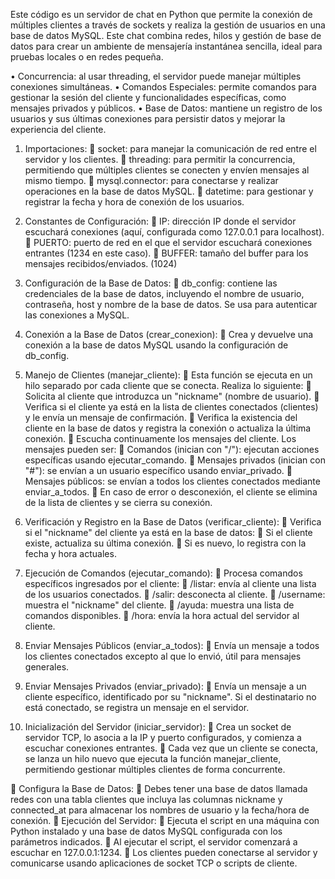 Este código es un servidor de chat en Python que permite la conexión de múltiples clientes a través de sockets y realiza la gestión de usuarios en una base de datos MySQL. Este chat combina redes, hilos y gestión de base de datos para crear un ambiente de mensajería instantánea sencilla, ideal para pruebas locales o en redes pequeña. 

•	Concurrencia: al usar threading, el servidor puede manejar múltiples conexiones simultáneas.
•	Comandos Especiales: permite comandos para gestionar la sesión del cliente y funcionalidades específicas, como mensajes privados y públicos.
•	Base de Datos: mantiene un registro de los usuarios y sus últimas conexiones para persistir datos y mejorar la experiencia del cliente.


1.	Importaciones:
	socket: para manejar la comunicación de red entre el servidor y los clientes.
	threading: para permitir la concurrencia, permitiendo que múltiples clientes se conecten y envíen mensajes al mismo tiempo.
	mysql.connector: para conectarse y realizar operaciones en la base de datos MySQL.
	datetime: para gestionar y registrar la fecha y hora de conexión de los usuarios.
2.	Constantes de Configuración:
	IP: dirección IP donde el servidor escuchará conexiones (aquí, configurada como 127.0.0.1 para localhost).
	PUERTO: puerto de red en el que el servidor escuchará conexiones entrantes (1234 en este caso).
	BUFFER: tamaño del buffer para los mensajes recibidos/enviados. (1024)
3.	Configuración de la Base de Datos:
	db_config: contiene las credenciales de la base de datos, incluyendo el nombre de usuario, contraseña, host y nombre de la base de datos. Se usa para autenticar las conexiones a MySQL.

1.	Conexión a la Base de Datos (crear_conexion):
	Crea y devuelve una conexión a la base de datos MySQL usando la configuración de db_config.
2.	Manejo de Clientes (manejar_cliente):
	Esta función se ejecuta en un hilo separado por cada cliente que se conecta. Realiza lo siguiente:
	Solicita al cliente que introduzca un "nickname" (nombre de usuario).
	Verifica si el cliente ya está en la lista de clientes conectados (clientes) y le envía un mensaje de confirmación.
	Verifica la existencia del cliente en la base de datos y registra la conexión o actualiza la última conexión.
	Escucha continuamente los mensajes del cliente. Los mensajes pueden ser:
	Comandos (inician con "/"): ejecutan acciones específicas usando ejecutar_comando.
	Mensajes privados (inician con "#"): se envían a un usuario específico usando enviar_privado.
	Mensajes públicos: se envían a todos los clientes conectados mediante enviar_a_todos.
	En caso de error o desconexión, el cliente se elimina de la lista de clientes y se cierra su conexión.
3.	Verificación y Registro en la Base de Datos (verificar_cliente):
	Verifica si el "nickname" del cliente ya está en la base de datos:
	Si el cliente existe, actualiza su última conexión.
	Si es nuevo, lo registra con la fecha y hora actuales.
4.	Ejecución de Comandos (ejecutar_comando):
	Procesa comandos específicos ingresados por el cliente:
	/listar: envía al cliente una lista de los usuarios conectados.
	/salir: desconecta al cliente.
	/username: muestra el "nickname" del cliente.
	/ayuda: muestra una lista de comandos disponibles.
	/hora: envía la hora actual del servidor al cliente.
5.	Enviar Mensajes Públicos (enviar_a_todos):
	Envía un mensaje a todos los clientes conectados excepto al que lo envió, útil para mensajes generales.
6.	Enviar Mensajes Privados (enviar_privado):
	Envía un mensaje a un cliente específico, identificado por su "nickname". Si el destinatario no está conectado, se registra un mensaje en el servidor.
7.	Inicialización del Servidor (iniciar_servidor):
	Crea un socket de servidor TCP, lo asocia a la IP y puerto configurados, y comienza a escuchar conexiones entrantes.
	Cada vez que un cliente se conecta, se lanza un hilo nuevo que ejecuta la función manejar_cliente, permitiendo gestionar múltiples clientes de forma concurrente.

	Configura la Base de Datos:
	Debes tener una base de datos llamada redes con una tabla clientes que incluya las columnas nickname y connected_at para almacenar los nombres de usuario y la fecha/hora de conexión.
	Ejecución del Servidor:
	Ejecuta el script en una máquina con Python instalado y una base de datos MySQL configurada con los parámetros indicados.
	Al ejecutar el script, el servidor comenzará a escuchar en 127.0.0.1:1234.
	Los clientes pueden conectarse al servidor y comunicarse usando aplicaciones de socket TCP o scripts de cliente.


